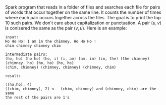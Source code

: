 Spark program that reads in a folder of files and searches each file for pairs of words that occur together on the same line. It counts the number of times where each pair occurs together across the files. The goal is to print the top 10 such pairs. We don't care about capitalization or punctuation. A pair $(u, v)$ is conisered the same as the pair $(v, u)$. Here is an example:
```
input:
Ho Ho Ho! I am in the chimney. Ho Ho Ho !
chim chimney chimney chim

intermediate pairs:
(ho, ho) (ho ho) (ho, i) (i, am) (am, in) (in, the) (the chimney)
(chimney. ho) (ho, ho) (ho, ho)
(chim, chimney) (chimney, chimney) (chimney, chim)

result:

((ho,ho), 4)
((chim, chimney), 2) <-- (chim, chimney) and (chimney, chim) are the same
the rest of the pairs are 1's
```
